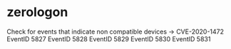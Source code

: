 # zerologon
Check for events that indicate non compatible devices -> CVE-2020-1472
EventID 5827 EventID 5828 EventID 5829 EventID 5830 EventID 5831
